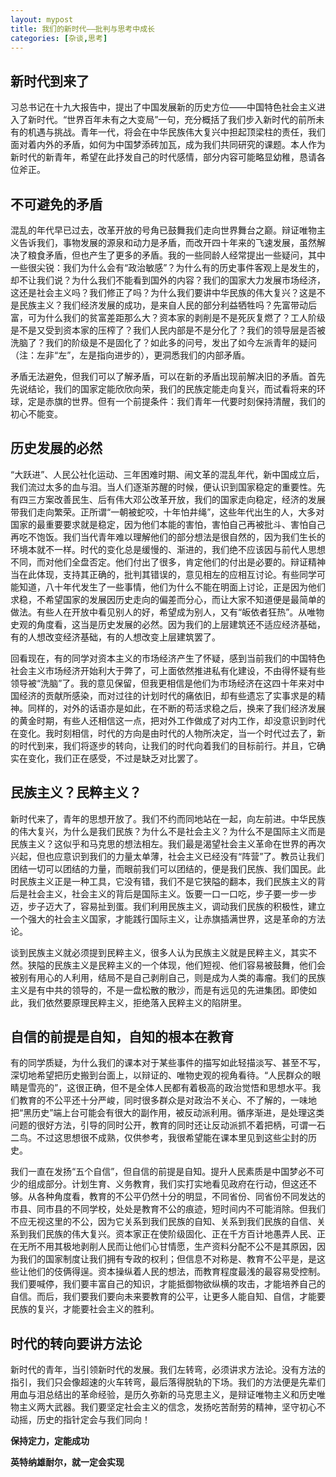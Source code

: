 ```yaml
---
layout: mypost
title: 我们的新时代——批判与思考中成长
categories: [杂谈,思考]
---
```


## 新时代到来了

习总书记在十九大报告中，提出了中国发展新的历史方位——中国特色社会主义进入了新时代。“世界百年未有之大变局”一句，充分概括了我们步入新时代的前所未有的机遇与挑战。青年一代，将会在中华民族伟大复兴中担起顶梁柱的责任，我们面对着内外的矛盾，如何为中国梦添砖加瓦，成为我们共同研究的课题。本人作为新时代的新青年，希望在此抒发自己的时代感情，部分内容可能略显幼稚，恳请各位斧正。

## 不可避免的矛盾

混乱的年代早已过去，改革开放的号角已鼓舞我们走向世界舞台之巅。辩证唯物主义告诉我们，事物发展的源泉和动力是矛盾，而改开四十年来的飞速发展，虽然解决了粮食矛盾，但也产生了更多的矛盾。我的一些同龄人经常提出一些疑问，其中一些很尖锐：我们为什么会有“政治敏感”？为什么有的历史事件客观上是发生的，却不让我们说？为什么我们不能看到国外的内容？我们的国家大力发展市场经济，这还是社会主义吗？我们修正了吗？为什么我们要讲中华民族的伟大复兴？这是不是民族主义？我们经济发展的成功，是来自人民的部分利益牺牲吗？先富带动后富，可为什么我们的贫富差距那么大？资本家的剥削是不是死灰复燃了？工人阶级是不是又受到资本家的压榨了？我们人民内部是不是分化了？我们的领导层是否被洗脑了？我们的阶级是不是固化了？如此多的问号，发出了如今左派青年的疑问（注：左非“左”，左是指向进步的），更洞悉我们的内部矛盾。

矛盾无法避免，但我们可以了解矛盾，可以在新的矛盾出现前解决旧的矛盾。首先先说结论，我们的国家定能欣欣向荣，我们的民族定能走向复兴，而试看将来的环球，定是赤旗的世界。但有一个前提条件：我们青年一代要时刻保持清醒，我们的初心不能变。

## 历史发展的必然

“大跃进”、人民公社化运动、三年困难时期、闹文革的混乱年代，新中国成立后，我们流过太多的血与泪。当人们逐渐苏醒的时候，便认识到国家稳定的重要性。先有四三方案改善民生、后有伟大邓公改革开放，我们的国家走向稳定，经济的发展带我们走向繁荣。正所谓“一朝被蛇咬，十年怕井绳”，这些年代出生的人，大多对国家的最重要要求就是稳定，因为他们本能的害怕，害怕自己再被批斗、害怕自己再吃不饱饭。我们当代青年难以理解他们的部分想法是很自然的，因为我们生长的环境本就不一样。时代的变化总是缓慢的、渐进的，我们绝不应该因与前代人思想不同，而对他们全盘否定。他们付出了很多，肯定他们的付出是必要的。辩证精神当在此体现，支持其正确的，批判其错误的，意见相左的应相互讨论。有些同学可能知道，八十年代发生了一些事情，他们为什么不能在明面上讨论，正是因为他们求稳，不希望国家的发展因历史走向的偏差而分心，而让大家不知道便是最简单的做法。有些人在开放中看见别人的好，希望成为别人，又有“皈依者狂热”。从唯物史观的角度看，这当是历史发展的必然。因为我们的上层建筑还不适应经济基础，有的人想改变经济基础，有的人想改变上层建筑罢了。

回看现在，有的同学对资本主义的市场经济产生了怀疑，感到当前我们的中国特色社会主义市场经济开始利大于弊了，可上面依然推进私有化建设，不由得怀疑有些领导被“洗脑”了。我的意见保留，但我更相信是他们为市场经济在这四十年来对中国经济的贡献所感染，而对过往的计划时代的痛依旧，却有些遗忘了实事求是的精神。同样的，对外的话语亦是如此，在不断的苟活求稳之后，换来了我们经济发展的黄金时期，有些人还相信这一点，把对外工作做成了对内工作，却没意识到时代在变化。我时刻相信，时代的方向是由时代的人物所决定，当一个时代过去了，新的时代到来，我们将逐步的转向，让我们的时代向着我们的目标前行。并且，它确实在变化，我们正在感受，不过是缺乏对比罢了。

## 民族主义？民粹主义？

新时代来了，青年的思想开放了。我们不约而同地站在一起，向左前进。中华民族的伟大复兴，为什么是我们民族？为什么不是社会主义？为什么不是国际主义而是民族主义？这似乎和马克思的想法相左。我们最是渴望社会主义革命在世界的再次兴起，但也应意识到我们的力量太单薄，社会主义已经没有“阵营”了。教员让我们团结一切可以团结的力量，而眼前我们可以团结的，便是我们民族、我们国民。此时民族主义正是一种工具，它没有错，我们不是它狭隘的翻本，我们民族主义的背后是社会主义，社会主义的背后是国际主义。饭要一口一口吃，步子要一步一步迈，步子迈大了，容易扯到蛋。我们利用民族主义，调动我们民族的积极性，建立一个强大的社会主义国家，才能践行国际主义，让赤旗插满世界，这是革命的方法论。

谈到民族主义就必须提到民粹主义，很多人认为民族主义就是民粹主义，其实不然。狭隘的民族主义是民粹主义的一个体现，他们短视、他们容易被鼓舞，他们会被别有用心的人利用，结局不是自己剥削自己，则是成为人类的毒瘤。我们的民族主义是有中共的领导的，不是一盘松散的散沙，而是有远见的先进集团。即使如此，我们依然要原理民粹主义，拒绝落入民粹主义的陷阱里。

## 自信的前提是自知，自知的根本在教育

有的同学质疑，为什么我们的课本对于某些事件的描写如此轻描淡写、甚至不写，深切地希望把历史搬到台面上，以辩证的、唯物史观的视角看待。“人民群众的眼睛是雪亮的”，这很正确，但不是全体人民都有着极高的政治觉悟和思想水平。我们教育的不公平还十分严峻，同时很多群众是对政治不关心、不了解的，一味地把“黑历史”端上台可能会有很大的副作用，被反动派利用。循序渐进，是处理这类问题的很好方法，引导的同时公开，教育的同时还让反动派抓不着把柄，可谓一石二鸟。不过这思想很不成熟，仅供参考，我很希望能在课本里见到这些尘封的历史。

我们一直在发扬“五个自信”，但自信的前提是自知。提升人民素质是中国梦必不可少的组成部分。计划生育、义务教育，我们实打实地看见政府在行动，但这还不够。从各种角度看，教育的不公平仍然十分的明显，不同省份、同省份不同发达的市县、同市县的不同学校，处处是教育不公的痕迹，短时间内不可能消除。但我们不应无视这里的不公，因为它关系到我们民族的自知、关系到我们民族的自信、关系到我们民族的伟大复兴。资本家正在使阶级固化、正在千方百计地愚弄人民、正在无所不用其极地剥削人民而让他们心甘情愿，生产资料分配不公不是其原因，因为我们的国家制度让我们拥有专政的权利；但信息不对称是、教育不公平是，是这些让他们的伎俩得逞。资本操纵着人民的想法，而教育程度最浅的最容易受控制。我们要喊停，我们要丰富自己的知识，才能抵御物欲纵横的攻击，才能培养自己的自信。而后，我们要我们要向未来要教育的公平，让更多人能自知、自信，才能要民族的复兴，才能要社会主义的胜利。

## 时代的转向要讲方法论

新时代的青年，当引领新时代的发展。我们左转弯，必须讲求方法论。没有方法的指引，我们只会像超速的火车转弯，最后落得脱轨的下场。我们的方法便是先辈们用血与泪总结出的革命经验，是历久弥新的马克思主义，是辩证唯物主义和历史唯物主义两大武器。我们要坚定社会主义的信念，发扬吃苦耐劳的精神，坚守初心不动摇，历史的指针定会与我们同向！

**保持定力，定能成功**

**英特纳雄耐尔，就一定会实现**